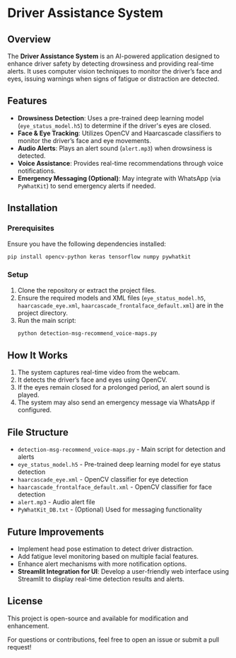 # Driver Assistance System

## Overview

The **Driver Assistance System** is an AI-powered application designed to enhance driver safety by detecting drowsiness and providing real-time alerts. It uses computer vision techniques to monitor the driver’s face and eyes, issuing warnings when signs of fatigue or distraction are detected.

## Features

- **Drowsiness Detection**: Uses a pre-trained deep learning model (`eye_status_model.h5`) to determine if the driver's eyes are closed.
- **Face & Eye Tracking**: Utilizes OpenCV and Haarcascade classifiers to monitor the driver’s face and eye movements.
- **Audio Alerts**: Plays an alert sound (`alert.mp3`) when drowsiness is detected.
- **Voice Assistance**: Provides real-time recommendations through voice notifications.
- **Emergency Messaging (Optional)**: May integrate with WhatsApp (via `PyWhatKit`) to send emergency alerts if needed.

## Installation

### Prerequisites

Ensure you have the following dependencies installed:

```sh
pip install opencv-python keras tensorflow numpy pywhatkit
```

### Setup

1. Clone the repository or extract the project files.
2. Ensure the required models and XML files (`eye_status_model.h5`, `haarcascade_eye.xml`, `haarcascade_frontalface_default.xml`) are in the project directory.
3. Run the main script:
   ```sh
   python detection-msg-recommend_voice-maps.py
   ```

## How It Works

1. The system captures real-time video from the webcam.
2. It detects the driver’s face and eyes using OpenCV.
3. If the eyes remain closed for a prolonged period, an alert sound is played.
4. The system may also send an emergency message via WhatsApp if configured.

## File Structure

- `detection-msg-recommend_voice-maps.py` - Main script for detection and alerts
- `eye_status_model.h5` - Pre-trained deep learning model for eye status detection
- `haarcascade_eye.xml` - OpenCV classifier for eye detection
- `haarcascade_frontalface_default.xml` - OpenCV classifier for face detection
- `alert.mp3` - Audio alert file
- `PyWhatKit_DB.txt` - (Optional) Used for messaging functionality

## Future Improvements

- Implement head pose estimation to detect driver distraction.
- Add fatigue level monitoring based on multiple facial features.
- Enhance alert mechanisms with more notification options.
- **Streamlit Integration for UI**: Develop a user-friendly web interface using Streamlit to display real-time detection results and alerts.

## License

This project is open-source and available for modification and enhancement.


For questions or contributions, feel free to open an issue or submit a pull request!


